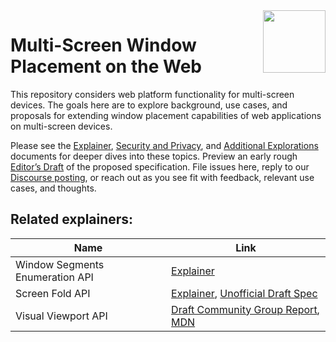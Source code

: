 <img src="https://webscreens.github.io/window-placement/logo.svg" height=100 align=right>

# Multi-Screen Window Placement on the Web

This repository considers web platform functionality for multi-screen devices.
The goals here are to explore background, use cases, and proposals for extending
window placement capabilities of web applications on multi-screen devices.

Please see the [Explainer](https://github.com/webscreens/window-placement/blob/master/EXPLAINER.md),
[Security and Privacy](https://github.com/webscreens/window-placement/blob/master/security_and_privacy.md),
and [Additional Explorations](https://github.com/webscreens/window-placement/blob/master/additional_explorations.md)
documents for deeper dives into these topics.
Preview an early rough [Editor’s Draft](https://webscreens.github.io/window-placement) of the proposed specification.
File issues here, reply to our
[Discourse posting](https://discourse.wicg.io/t/proposal-supporting-window-placement-on-multi-screen-devices/3948),
or reach out as you see fit with feedback, relevant use cases, and thoughts.


## Related explainers:
| Name | Link |
|------|------|
| Window Segments Enumeration API | [Explainer](https://github.com/webscreens/window-segments/blob/master/EXPLAINER.md)|
| Screen Fold API | [Explainer](https://github.com/SamsungInternet/Explainers/blob/master/Foldables/FoldState.md), [Unofficial Draft Spec](https://w3c.github.io/screen-fold/) |
| Visual Viewport API | [Draft Community Group Report](https://wicg.github.io/visual-viewport/), [MDN](https://developer.mozilla.org/en-US/docs/Web/API/Visual_Viewport_API) |
